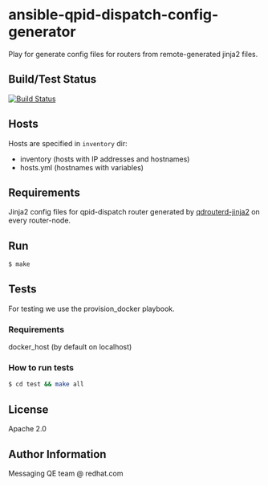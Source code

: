 # ansible-qpid-dispatch-config-generator

Play for generate config files for routers from remote-generated jinja2 files.

## Build/Test Status
[![Build Status](https://travis-ci.org/rh-messaging-qe/ansible-qpid-dispatch-config-generator.svg?branch=master)](https://travis-ci.org/rh-messaging-qe/ansible-qpid-dispatch-config-generator)

## Hosts
Hosts are specified in `inventory` dir:

- inventory (hosts with IP addresses and hostnames)
- hosts.yml (hostnames with variables)

## Requirements
Jinja2 config files for qpid-dispatch router generated by [qdrouterd-jinja2](https://github.com/rh-messaging-qe/qdrouterd-jinja2) on every router-node.

## Run
```bash
$ make
```

## Tests
For testing we use the provision_docker playbook.

### Requirements
docker_host (by default on localhost)

### How to run tests
```bash
$ cd test && make all
```

## License
Apache 2.0

## Author Information
Messaging QE team @ redhat.com
